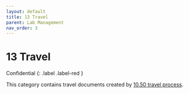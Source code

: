 ```yaml
---
layout: default
title: 13 Travel
parent: Lab Management
nav_order: 3
---
```


# 13 Travel
Confidential
{: .label .label-red }

This category contains travel documents created by [10.50 travel process](10_processes/10.50.travel.html).
